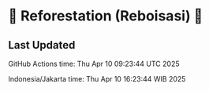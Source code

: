 
# 🌳 Reforestation (Reboisasi) 🌲

## Last Updated

GitHub Actions time: Thu Apr 10 09:23:44 UTC 2025

Indonesia/Jakarta time: Thu Apr 10 16:23:44 WIB 2025
